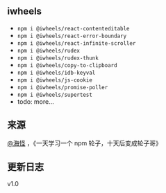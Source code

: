 ## iwheels
- `npm i @iwheels/react-contenteditable`
- `npm i @iwheels/react-error-boundary`
- `npm i @iwheels/react-infinite-scroller`
- `npm i @iwheels/rudex`
- `npm i @iwheels/rudex-thunk`
- `npm i @iwheels/copy-to-clipboard`
- `npm i @iwheels/idb-keyval`
- `npm i @iwheels/js-cookie`
- `npm i @iwheels/promise-poller`
- `npm i @iwheels/supertest`
- todo: more...

## 来源
[@海怪](https://yanhaixiang.com/#/) ，《一天学习一个 npm 轮子，十天后变成轮子哥》

## 更新日志
v1.0
